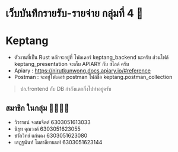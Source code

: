 # เว็บบันทึกรายรับ-รายจ่าย กลุ่มที่ 4 💸
# Keptang
- ตัวงานที่เป็น Rust หลักจะอยู่ที่ โฟลเดอร์ keptang_backend นะครับ ส่วนไฟล์ keptang_presentation จะเก็บ APIARY กับ สไลด์ ครับ
- Apiary : https://nirutkunwong.docs.apiary.io/#reference
- Postman : จะอยู่โฟเดอร์ postman ไฟล์ชื่อ keptang.postman_collection
> ปล.frontend กับ DB กำลังแตกกิ่งไปทำอยู่ครับ
## สมาชิก ในกลุ่ม 👨‍👩‍👧‍👦  
* วิวรรธน์  จงสมจิตต์ 6303051613033
* นิรุท คุณวงค์ 6303051623055
* ชวัลวิทย์ แก่นคง 6303051623080
* เสฏฐนันท์ โมสาลียานนท์ 6303051623144
